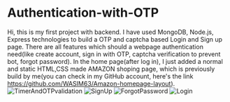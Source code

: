 # Authentication-with-OTP
Hi, this is my first project with backend. I have used MongoDB, Node.js, Express technologies to build a OTP and captcha based Login and Sign up page. There are all features which should a webpage authentication need(like create account, sign in with OTP, captcha verification to prevent bot, forgot password).
In the home page(after log in), I just added a normal and static HTML,CSS made AMAZON shoping page, which is previously build by me(you can check in my GitHub account, here's the link <a>https://github.com/WASIM63/Amazon-homepage-layout</a>).
![TimerAndOTPvalidation](https://github.com/user-attachments/assets/fa0170ae-762e-4b36-8b73-c76fcd5e9bc7)
![SignUp](https://github.com/user-attachments/assets/2106b0ff-f0f9-4bf3-992f-bfa79e91ff48)
![ForgotPassword](https://github.com/user-attachments/assets/f031f35c-dc86-412e-8472-91afa3d6a2d5)
![Login](https://github.com/user-attachments/assets/831de333-2764-4926-b668-f940cbbb3f4b)

